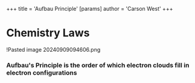 +++
 title = 'Aufbau Principle'
[params]
	author = 'Carson West'
+++
# Chemistry Laws
!Pasted image 20240909094606.png
### Aufbau's Principle is the order of which electron clouds fill in electron configurations
